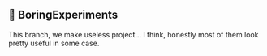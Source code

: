 ## 🧪 BoringExperiments
This branch, we make useless project... I think, honestly most of them look pretty useful in some case.
